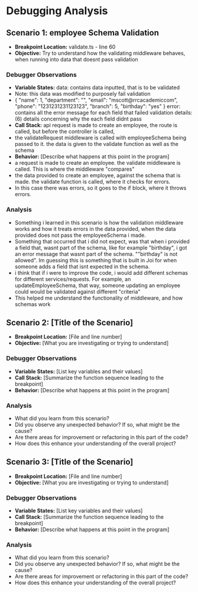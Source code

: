 # Debugging Analysis

## Scenario 1: employee Schema Validation

- **Breakpoint Location:** validate.ts - line 60
- **Objective:** Try to understand how the validating middleware behaves, when running into data that doesnt pass validation

### Debugger Observations

- **Variable States:** data: contains data inputted, that is to be validated
- Note: this data was modified to purposely fail validation
- {
  "name": 1,
  "department": "",
  "email": "mscott@rrcacademiccom",
  "phone": "1231231231123123",
  "branch": 5,
  "birthday": "yes"
  }
  error: contains all the error message for each field that failed validation
  details: (6) details concerning why the each field didnt pass
- **Call Stack:** api request is made to create an employee, the route is called, but before the controller is called,
- the validateRequest middleware is called with employeeSchema being passed to it. the data is given to the validate function as well as the schema
- **Behavior:** [Describe what happens at this point in the program]
- a request is made to create an employee. the validate middleware is called. This is where the middleware "compares"
- the data provided to create an employee, against the schema that is made. the validate function is called, where it checks for errors.
- In this case there was errors, so it goes to the if block, where it throws errors.

### Analysis

- Something i learned in this scenario is how the validation middleware works and how it treats errors in the data provided, when the data provided does not pass the employeeSchema i made.
- Something that occurred that i did not expect, was that when i provided a field that, wasnt
  part of the schema, like for example "birthday", i got an error message that wasnt part of the schema. "\"birthday\" is not allowed". Im guessing this is something that is built in Joi for
  when someone adds a field that isnt expected in the schema.
- i think that if i were to improve the code, i would add different schemas for different services/requests. For example, an updateEmployeeSchema, that way, someone updating an employee could would
  be validated against different "criteria"
- This helped me understand the functionality of middleware, and how schemas work

## Scenario 2: [Title of the Scenario]

- **Breakpoint Location:** [File and line number]
- **Objective:** [What you are investigating or trying to understand]

### Debugger Observations

- **Variable States:** [List key variables and their values]
- **Call Stack:** [Summarize the function sequence leading to the breakpoint]
- **Behavior:** [Describe what happens at this point in the program]

### Analysis

- What did you learn from this scenario?
- Did you observe any unexpected behavior? If so, what might be the cause?
- Are there areas for improvement or refactoring in this part of the code?
- How does this enhance your understanding of the overall project?

## Scenario 3: [Title of the Scenario]

- **Breakpoint Location:** [File and line number]
- **Objective:** [What you are investigating or trying to understand]

### Debugger Observations

- **Variable States:** [List key variables and their values]
- **Call Stack:** [Summarize the function sequence leading to the breakpoint]
- **Behavior:** [Describe what happens at this point in the program]

### Analysis

- What did you learn from this scenario?
- Did you observe any unexpected behavior? If so, what might be the cause?
- Are there areas for improvement or refactoring in this part of the code?
- How does this enhance your understanding of the overall project?
